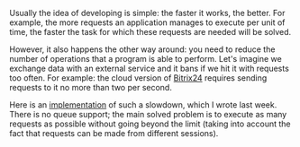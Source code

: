 ﻿Usually the idea of developing is simple: the faster it works, the better. For example, the more requests an application manages to execute per unit of time, the faster the task for which these requests are needed will be solved.

However, it also happens the other way around: you need to reduce the number of operations that a program is able to perform. Let's imagine we exchange data with an external service and it bans if we hit it with requests too often. For example: the cloud version of [Bitrix24](https://bitrix24.net) requires sending requests to it no more than two per second.

Here is an [implementation](https://github.com/vkostyanetsky/OutgoingRequestsLimiter) of such a slowdown, which I wrote last week. There is no queue support; the main solved problem is to execute as many requests as possible without going beyond the limit (taking into account the fact that requests can be made from different sessions).